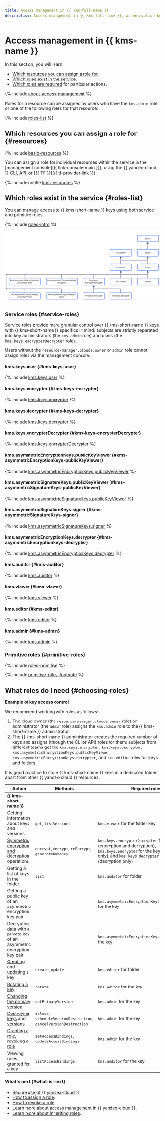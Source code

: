 ```yaml
---
title: Access management in {{ kms-full-name }}
description: Access management in {{ kms-full-name }}, an encryption key management service. This section describes the resources for which you can assign a role, the roles existing in the service, and the roles required to perform a particular action.
---
```


# Access management in {{ kms-name }}

In this section, you will learn:
* [Which resources you can assign a role for](#resources).
* [Which roles exist in the service](#roles-list).
* [Which roles are required](#choosing-roles) for particular actions.

{% include [about-access-management](../../_includes/iam/about-access-management.md) %}

Roles for a resource can be assigned by users who have the `kms.admin` role or one of the following roles for that resource:

{% include [roles-list](../../_includes/iam/roles-list.md) %}

## Which resources you can assign a role for {#resources}

{% include [basic-resources](../../_includes/iam/basic-resources-for-access-control.md) %}

You can assign a role for individual resources within the service in the [management console]({{ link-console-main }}), using the {{ yandex-cloud }} [CLI](../../cli/cli-ref/kms/cli-ref/index.md), [API](../api-ref/authentication.md), or [{{ TF }}]({{ tf-provider-link }}):

{% include notitle [kms-resources](../../_includes/iam/resources-with-access-control/kms.md) %}

## Which roles exist in the service {#roles-list}

You can manage access to {{ kms-short-name }} keys using both service and primitive roles.

{% include [roles-intro](../../_includes/roles-intro.md) %}

![image](../../_assets/kms/service-roles-hierarchy.svg)

### Service roles {#service-roles}

Service roles provide more granular control over {{ kms-short-name }} keys with {{ kms-short-name }} specifics in mind: subjects are strictly separated into key administrators (the `kms.admin` role) and users (the `kms.keys.encrypterDecrypter` role).

Users without the `resource-manager.clouds.owner` or `admin` role cannot assign roles via the management console.

#### kms.keys.user {#kms-keys-user}

{% include [kms.keys.user](../../_roles/kms/keys/user.md) %}

#### kms.keys.encrypter {#kms-keys-encrypter}

{% include [kms.keys.encrypter](../../_roles/kms/keys/encrypter.md) %}

#### kms.keys.decrypter {#kms-keys-decrypter}

{% include [kms.keys.decrypter](../../_roles/kms/keys/decrypter.md) %}

#### kms.keys.encrypterDecrypter {#kms-keys-encrypterDecrypter}

{% include [kms.keys.encrypterDecrypter](../../_roles/kms/keys/encrypterDecrypter.md) %}

#### kms.asymmetricEncryptionKeys.publicKeyViewer {#kms-asymmetricEncryptionKeys-publicKeyViewer}

{% include [kms.asymmetricEncryptionKeys.publicKeyViewer](../../_roles/kms/asymmetricEncryptionKeys/publicKeyViewer.md) %}

#### kms.asymmetricSignatureKeys.publicKeyViewer {#kms-asymmetricSignatureKeys-publicKeyViewer}

{% include [kms.asymmetricSignatureKeys.publicKeyViewer](../../_roles/kms/asymmetricSignatureKeys/publicKeyViewer.md) %}

#### kms.asymmetricSignatureKeys.signer {#kms-asymmetricSignatureKeys-signer}

{% include [kms.asymmetricSignatureKeys.signer](../../_roles/kms/asymmetricSignatureKeys/signer.md) %}

#### kms.asymmetricEncryptionKeys.decrypter {#kms-asymmetricEncryptionKeys-decrypter}

{% include [kms.asymmetricEncryptionKeys.decrypter](../../_roles/kms/asymmetricEncryptionKeys/decrypter.md) %}

#### kms.auditor {#kms-auditor}

{% include [kms.auditor](../../_roles/kms/auditor.md) %}

#### kms.viewer {#kms-viewer}

{% include [kms.viewer](../../_roles/kms/viewer.md) %}

#### kms.editor {#kms-editor}

{% include [kms.editor](../../_roles/kms/editor.md) %}

#### kms.admin {#kms-admin}

{% include [kms.admin](../../_roles/kms/admin.md) %}

### Primitive roles {#primitive-roles}

{% include [roles-primitive](../../_includes/roles-primitive.md) %}

{% include [primitive-roles-footnote](../../_includes/primitive-roles-footnote.md) %}

## What roles do I need {#choosing-roles}

**Example of key access control**

We recommend working with roles as follows:
1. The cloud owner (the `resource-manager.clouds.owner` role) or administrator (the `admin` role) assigns the `kms.admin` role to the {{ kms-short-name }} administrator. 
1. The {{ kms-short-name }} administrator creates the required number of keys and assigns (through the CLI or API) roles for them: subjects from different teams get the `kms.keys.encrypter`, `kms.keys.decrypter`, `kms.asymmetricEncryptionKeys.publicKeyViewer`, `kms.asymmetricEncryptionKeys.decrypter`, and `kms.editor` roles for keys and folders.

It is good practice to store {{ kms-short-name }} keys in a dedicated folder apart from other {{ yandex-cloud }} resources.

Action | Methods | Required roles
----- | ----- | -----
**{{ kms-short-name }}** | | 
Getting information about keys and versions | `get`, `listVersions` | `kms.viewer` for the folder key
[Symmetric encryption and decryption](../api-ref/SymmetricCrypto/) operations | `encrypt`, `decrypt`, `reEncrypt`, `generateDataKey` | `kms.keys.encrypterDecrypter` for the key (encryption and decryption), `kms.keys.encrypter` for the key (encryption only), and `kms.keys.decrypter` for the key (decryption only)
Getting a list of keys in the folder | `list` | `kms.auditor` for folder
Getting a public key of an asymmetric encryption key pair | | `kms.asymmetricEncryptionKeys.publicKeyViewer` for the key
Decrypting data with a private key of an asymmetric encryption key pair | | `kms.asymmetricEncryptionKeys.decrypter` for the key
[Creating](../operations/key.md#create) and [updating](../operations/key.md#update) a key | `create`, `update` | `kms.editor` for folder
[Rotating a key](../operations/key.md#rotate) | `rotate` | `kms.editor` for the key
[Changing the primary version](../operations/version.md#make-primary) | `setPrimaryVersion` | `kms.admin` for the key
[Destroying keys](../operations/key.md#delete) and [versions](../operations/version.md#delete)| `delete`, `scheduleVersionDestruction`, `cancelVersionDestruction` | `kms.admin` for the key
[Granting a role](../../iam/operations/roles/grant.md), [revoking a role](../../iam/operations/roles/revoke.md) | `setAccessBindings`, `updateAccessBindings` | `kms.admin` for the key
Viewing roles granted for a key | `listAccessBindings` | `kms.auditor` for the key

#### What's next {#what-is-next}

* [Secure use of {{ yandex-cloud }}](../../iam/best-practices/using-iam-securely.md)
* [How to assign a role](../../iam/operations/roles/grant.md).
* [How to revoke a role](../../iam/operations/roles/revoke.md).
* [Learn more about access management in {{ yandex-cloud }}](../../iam/concepts/access-control/index.md).
* [Learn more about inheriting roles](../../resource-manager/concepts/resources-hierarchy.md#access-rights-inheritance).
